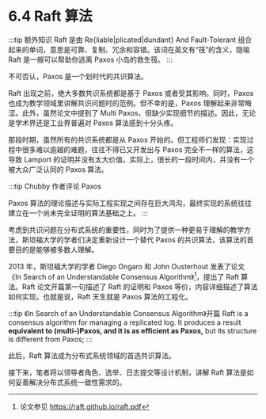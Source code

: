 # 6.4 Raft 算法

:::tip 额外知识
Raft 是由 Re{liable|plicated|dundant} And Fault-Tolerant 组合起来的单词，意思是可靠、复制、冗余和容错。该词在英文有“筏”的含义，隐喻 Raft 是一艘可以帮助你逃离 Paxos 小岛的救生筏。
:::

不可否认，Paxos 是一个划时代的共识算法。

Raft 出现之前，绝大多数共识系统都是基于 Paxos 或者受其影响。同时，Paxos 也成为教学领域里讲解共识问题时的范例。但不幸的是，Paxos 理解起来非常晦涩。此外，虽然论文中提到了 Multi Paxos，但缺少实现细节的描述。因此，无论是学术界还是工业界普遍对 Paxos 算法感到十分头疼。

那段时期，虽然所有的共识系统都是从 Paxos 开始的。但工程师们发现：实现过程中很多难以逾越的难题，往往不得已又开发出与 Paxos 完全不一样的算法，这导致 Lamport 的证明并没有太大价值。实际上，很长的一段时间内，并没有一个被大众广泛认同的 Paxos 算法。

:::tip Chubby 作者评论 Paxos

Paxos 算法的理论描述与实际工程实现之间存在巨大鸿沟，最终实现的系统往往建立在一个尚未完全证明的算法基础之上。
:::

考虑到共识问题在分布式系统的重要性，同时为了提供一种更易于理解的教学方法，斯坦福大学的学者们决定重新设计一个替代 Paxos 的共识算法，该算法的首要目的是能够被多数人理解。

2013 年，斯坦福大学的学者 Diego Ongaro 和 John Ousterhout 发表了论文 《In Search of an Understandable Consensus Algorithm》[^1]，提出了 Raft 算法。Raft 论文开篇第一句描述了 Raft 的证明和 Paxos 等价，内容详细描述了算法如何实现。也就是说，Raft 天生就是 Paxos 算法的工程化。

:::tip 《In Search of an Understandable Consensus Algorithm》开篇
Raft is a consensus algorithm for managing a replicated log. It produces a result **equivalent to (multi-)Paxos, and it is as efficient as Paxos,** but its structure is different from Paxos;
:::

此后，Raft 算法成为分布式系统领域的首选共识算法。

接下来，笔者将以领导者角色、选举、日志提交等设计机制，讲解 Raft 算法是如何妥善解决分布式系统一致性需求的。

[^1]: 论文参见 https://raft.github.io/raft.pdf